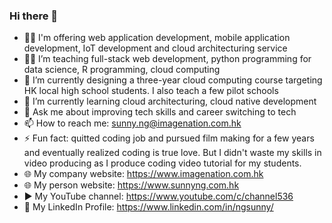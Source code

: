 ### Hi there 👋


- 👨‍💻 I'm offering web application development, mobile application development, IoT development and cloud architecturing service
- 👨‍🏫 I’m teaching full-stack web development, python programming for data science, R programming, cloud computing
- 🔭 I’m currently designing a three-year cloud computing course targeting HK local high school students. I also teach a few pilot schools
- 🌱 I’m currently learning cloud architecturing, cloud native development
- 💬 Ask me about improving tech skills and career switching to tech
- 📫 How to reach me: <sunny.ng@imagenation.com.hk>
- ⚡ Fun fact: quitted coding job and pursued film making for a few years and eventually realized coding is true love. But I didn't waste my skills in video producing as I produce coding video tutorial for my students. 
- 🌐 My company website: <https://www.imagenation.com.hk>
- 🌐 My person website: <https://www.sunnyng.com.hk>
- ▶️ My YouTube channel: <https://www.youtube.com/c/channel536>
- 👤 My LinkedIn Profile: <https://www.linkedin.com/in/ngsunny/>
